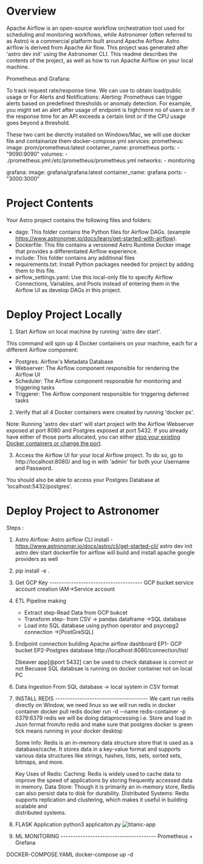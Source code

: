 Overview
========
Apache Airflow is an open-source workflow orchestration tool used for scheduling and monitoring workflows, while Astronomer (often referred to as Astro) is a commercial platform built around Apache Airflow.
Astro airflow is derived from Apache Air flow. This project was generated after 'astro dev init' using the Astronomer CLI. This readme describes the contents of the project, as well as how to run Apache Airflow on your local machine.


Prometheus and Grafana:

To track request rate/response time. We can use to obtain load/public usage or For Alerts and Notifications:
Alerting: Prometheus can trigger alerts based on predefined thresholds or anomaly detection. For example, you might set an alert after usage of endpoint is high/more no of users or if the response time for an API exceeds a certain limit or if the CPU usage goes beyond a threshold.

These two cant be dierctly installed on Windows/Mac, we will use docker file and containarize them
docker-compose.yml
services:
  prometheus:    
    image: prom/prometheus:latest
    container_name: prometheus
    ports:
      - "9090:9090"
    volumes:
      - ./prometheus.yml:/etc/prometheus/prometheus.yml
    networks:
      - monitoring

  grafana:
    image: grafana/grafana:latest
    container_name: grafana
    ports:
      - "3000:3000"
      
Project Contents
================

Your Astro project contains the following files and folders:

- dags: This folder contains the Python files for Airflow DAGs. (example https://www.astronomer.io/docs/learn/get-started-with-airflow).
- Dockerfile: This file contains a versioned Astro Runtime Docker image that provides a differentiated Airflow experience. 
- include: This folder contains any additional files 
- requirements.txt: Install Python packages needed for project by adding them to this file. 
- airflow_settings.yaml: Use this local-only file to specify Airflow Connections, Variables, and Pools instead of entering them in the Airflow UI as develop DAGs in this project.

Deploy Project Locally
===========================



1. Start Airflow on local machine by running 'astro dev start'.

This command will spin up 4 Docker containers on your machine, each for a different Airflow component:

- Postgres: Airflow's Metadata Database
- Webserver: The Airflow component responsible for rendering the Airflow UI
- Scheduler: The Airflow component responsible for monitoring and triggering tasks
- Triggerer: The Airflow component responsible for triggering deferred tasks

2. Verify that all 4 Docker containers were created by running 'docker ps'.

Note: Running 'astro dev start' will start  project with the Airflow Webserver exposed at port 8080 and Postgres exposed at port 5432. If you already have either of those ports allocated, you can either [stop your existing Docker containers or change the port](https://www.astronomer.io/docs/astro/cli/troubleshoot-locally#ports-are-not-available-for-my-local-airflow-webserver).

3. Access the Airflow UI for your local Airflow project. To do so, go to http://localhost:8080/ and log in with 'admin' for both your Username and Password.

You should also be able to access your Postgres Database at 'localhost:5432/postgres'.

Deploy Project to Astronomer
=================================

Steps :
1. Astro Airflow: 
Astro airflow CLI install - https://www.astronomer.io/docs/astro/cli/get-started-cli/
astro dev init
astro dev start
  dockerfile for airflow will build and install apache google providers as well

3. pip install -e .
4. Get GCP Key --------------------------------------
GCP bucket service account creation IAM->Service account

5. ETL Pipeline making
   - Extract step-Read Data from GCP bukcet 
   - Transform step- from CSV -> pandas dataframe ->SQL database
   - Load into SQL database using python operator and psycopg2 connection ->[PostGreSQL]

6. Endpoint connection building
   Apache airflow dashboard
   EP1- GCP bucket
   EP2-Postgres database
   http://localhost:8080/connection/list/
   
   Dbeaver app[@port 5432] can be used to check database is correct or not
   Becuase SQL databsae is running on docker container not on local PC
   
7. Data Ingestion
   From SQL database -> local system in CSV format
   
8. INSTALL REDIS --------------------------------------
   We cant run redis directly on Window, we need linux so we will run redis in docker container
   docker pull redis
   docker run -d --name redis-container -p 6379:6379 redis
   we will be doing dataprocessing i.e. Store and load in Json format from/to redis and make sure that postgres docker is    green tick means running in your docker desktop

   Some Info:
   Redis is an in-memory data structure store that is used as a database/cache. It stores data in a key-value format and     supports various data structures like strings, hashes, lists, sets, sorted sets, bitmaps, and more.

    Key Uses of Redis:
    Caching: Redis is widely used to cache data to improve the speed of applications by storing frequently accessed data      in memory. Data Store: Though it is primarily an in-memory store, Redis can also persist data to disk for durability.
    Distributed Systems: Redis supports replication and clustering, which makes it useful in building scalable and       
    distributed systems.

9. FLASK Application
    python3 applicaiton.py
   ![titanic-app](https://github.com/user-attachments/assets/90f2c578-465f-4b28-a160-293bc894cb62)

   
11. ML MONITORING ---------------------------------------
Prometheus + Grefana

DOCKER-COMPOSE.YAML
docker-compose up -d

